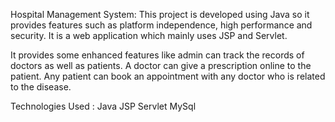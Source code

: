 
Hospital Management System:
This project is developed using Java so it provides features such as platform independence, high performance and security. It is a web application which mainly uses JSP and Servlet.

It provides some enhanced features like admin can track the records of doctors as well as patients. A doctor can give a prescription online to the patient. Any patient can book an appointment with any doctor who is related to the disease.

Technologies Used :
Java
JSP
Servlet
MySql
